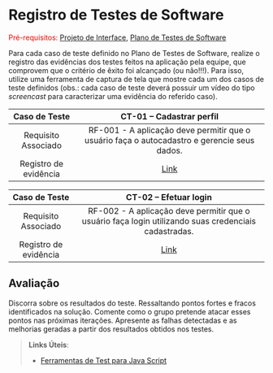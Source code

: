 # Registro de Testes de Software

<span style="color:red">Pré-requisitos: <a href="3-Projeto de Interface.md"> Projeto de Interface</a></span>, <a href="8-Plano de Testes de Software.md"> Plano de Testes de Software</a>

Para cada caso de teste definido no Plano de Testes de Software, realize o registro das evidências dos testes feitos na aplicação pela equipe, que comprovem que o critério de êxito foi alcançado (ou não!!!). Para isso, utilize uma ferramenta de captura de tela que mostre cada um dos casos de teste definidos (obs.: cada caso de teste deverá possuir um vídeo do tipo _screencast_ para caracterizar uma evidência do referido caso).

| **Caso de Teste** 	| **CT-01 – Cadastrar perfil** 	|
|:---:	|:---:	|
|	Requisito Associado 	| RF-001 - A aplicação deve permitir que o usuário faça o autocadastro e gerencie seus dados. |
|Registro de evidência | [Link](https://sgapucminasbr-my.sharepoint.com/personal/1525692_sga_pucminas_br/_layouts/15/guestaccess.aspx?share=EZ1xxqSfvhZAkYuU5vKACqkBslXuP2WHmMDI5sE2Xsr3Lg) |

| **Caso de Teste** 	| **CT-02 – Efetuar login** 	|
|:---:	|:---:	|
|	Requisito Associado 	| RF-002 - A aplicação deve permitir que o usuário faça login utilizando suas credenciais cadastradas. |
|Registro de evidência | [Link](https://sgapucminasbr-my.sharepoint.com/personal/1525692_sga_pucminas_br/_layouts/15/guestaccess.aspx?share=EazXHPpem6NNlf7QVl4uzsEB7NohE8sxX6GqC12Z95oFQQ) |

## Avaliação

Discorra sobre os resultados do teste. Ressaltando pontos fortes e fracos identificados na solução. Comente como o grupo pretende atacar esses pontos nas próximas iterações. Apresente as falhas detectadas e as melhorias geradas a partir dos resultados obtidos nos testes.

> **Links Úteis**:
> - [Ferramentas de Test para Java Script](https://geekflare.com/javascript-unit-testing/)
